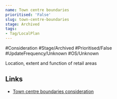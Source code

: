 ```yaml
---
name: Town centre boundaries
prioritised: 'False'
slug: town-centre-boundaries
stage: Archived
tags:
- Tag/LocalPlan
---
```


#Consideration #Stage/Archived #Prioritised/False #UpdateFrequency/Unknown #OS/Unknown

Location, extent and function of retail areas

## Links

* [Town centre boundaries consideration](https://design.planning.data.gov.uk/planning-consideration/town-centre-boundaries)